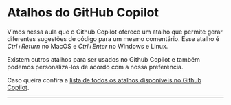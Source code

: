 # Atalhos do GitHub Copilot 

Vimos nessa aula que o Github Copilot oferece um atalho que permite gerar diferentes sugestões de código para um mesmo comentário. Esse atalho é *Ctrl+Return* no MacOS e *Ctrl+Enter* no Windows e Linux.

Existem outros atalhos para ser usados no Github Copilot e também podemos personalizá-los de acordo com a nossa preferência.

Caso queira confira a [lista de todos os atalhos disponíveis no Github Copilot](https://docs.github.com/pt/copilot/configuring-github-copilot/configuring-github-copilot-in-your-environment#atalhos-de-teclado-do-github-copilot-2).

---
